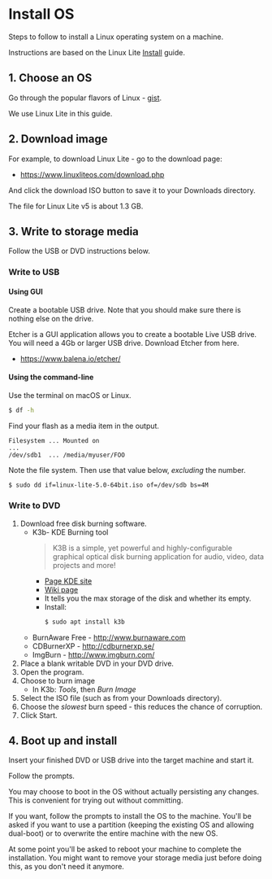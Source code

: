 # Install OS

Steps to follow to install a Linux operating system on a machine.

Instructions are based on the Linux Lite [Install](https://www.linuxliteos.com/manual/install.html) guide.


## 1. Choose an OS

Go through the popular flavors of Linux - [gist](https://gist.github.com/MichaelCurrin/eeb0ba4943291aa3ed3a14c8ebece891).

We use Linux Lite in this guide.


## 2. Download image

For example, to download Linux Lite - go to the download page:

- https://www.linuxliteos.com/download.php

And click the download ISO button to save it to your Downloads directory.

The file for Linux Lite v5 is about 1.3 GB.


## 3. Write to storage media

Follow the USB or DVD instructions below.

### Write to USB

#### Using GUI

Create a bootable USB drive. Note that you should make sure there is nothing else on the drive.

Etcher is a GUI application allows you to create a bootable Live USB drive. You will need a 4Gb or larger USB drive. Download Etcher from here.

- https://www.balena.io/etcher/

#### Using the command-line

Use the terminal on macOS or Linux.

```sh
$ df -h
```

Find your flash as a media item in the output.

```
Filesystem ... Mounted on
...
/dev/sdb1  ... /media/myuser/FOO
```

Note the file system. Then use that value below, _excluding_ the number.

```sh		
$ sudo dd if=linux-lite-5.0-64bit.iso of=/dev/sdb bs=4M
```

### Write to DVD

1. Download free disk burning software.
    - K3b- KDE Burning tool
        >  K3B is a simple, yet powerful and highly-configurable graphical optical disk burning application for audio, video, data projects and more!
        - [Page KDE site](https://kde.org/applications/en/multimedia/org.kde.k3b)
        - [Wiki page](https://userbase.kde.org/K3b)
        - It tells you the max storage of the disk and whether its empty.
        - Install:
            ```sh
            $ sudo apt install k3b
            ```
    - BurnAware Free - http://www.burnaware.com
    - CDBurnerXP - http://cdburnerxp.se/
    - ImgBurn - http://www.imgburn.com/
1. Place a blank writable DVD in your DVD drive.
1. Open the program.
1. Choose to burn image
    - In K3b: _Tools_, then _Burn Image_
1. Select the ISO file (such as from your Downloads directory).
1. Choose the _slowest_ burn speed - this reduces the chance of corruption.
1. Click Start.


## 4. Boot up and install

Insert your finished DVD or USB drive into the target machine and start it.

Follow the prompts.

You may choose to boot in the OS without actually persisting any changes. This is convenient for trying out without committing.

If you want, follow the prompts to install the OS to the machine. You'll be asked if you want to use a partition (keeping the existing OS and allowing dual-boot) or to overwrite the entire machine with the new OS.

At some point you'll be asked to reboot your machine to complete the installation. You might want to remove your storage media just before doing this, as you don't need it anymore.
